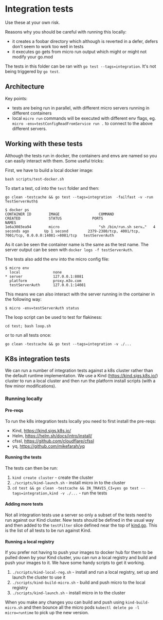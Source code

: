 # Integration tests

Use these at your own risk.

Reasons why you should be careful with running this locally:
* it creates a foobar directory which although is reverted in a defer, defers don't seem to work too well in tests
* it executes go gets from micro run output which might or might not modify your go.mod

The tests in this folder can be ran with `go test --tags=integration`.
It's not being triggered by `go test`.

## Architecture

Key points:
- tests are being run in parallel, with different micro servers running in different containers
- local `micro run` commands will be executed with different env flags, eg. `micro -env=testConfigReadFromService run .` to connect to the above different servers.

## Working with these tests

Although the tests run in docker, the containers and envs are named so you can easily interact with them. Some useful tricks:

First, we have to build a local docker image:
```
bash scripts/test-docker.sh
```

To start a test, cd into the `test` folder and then:

```
go clean -testcache && go test --tags=integration  -failfast -v -run TestServerAuth$
```

```
$ docker ps
CONTAINER ID        IMAGE                  COMMAND                  CREATED             STATUS              PORTS                                                        NAMES
1e6a3003ea94        micro                  "sh /bin/run.sh serv…"   4 seconds ago       Up 1 second         2379-2380/tcp, 4001/tcp, 7001/tcp, 0.0.0.0:14081->8081/tcp   testServerAuth
```

As it can be seen the container name is the same as the test name.
The server output can be seen with `docker logs -f testServerAuth`.

The tests also add the env into the micro config file:

```
$ micro env
  local               none
* server              127.0.0.1:8081
  platform            proxy.m3o.com
  testServerAuth      127.0.0.1:14081
```

This means we can also interact with the server running in the container in the following way:

```
$ micro -env=testServerAuth status
```

The loop script can be used to test for flakiness:
```
cd test; bash loop.sh
```

or to run all tests once:

```
go clean -testcache && go test --tags=integration -v ./...
```

## K8s integration tests

We can run a number of integration tests against a k8s cluster rather than the default runtime implementation. We use a Kind (https://kind.sigs.k8s.io/) cluster to run a local cluster and then run the platform install scripts (with a few minor modifications).

### Running locally

#### Pre-reqs
To run the k8s integration tests locally you need to first install the pre-reqs:
- Kind, https://kind.sigs.k8s.io/
- Helm, https://helm.sh/docs/intro/install/
- cfssl, https://github.com/cloudflare/cfssl
- yq, https://github.com/mikefarah/yq

#### Running the tests
The tests can then be run:
1. `kind create cluster` - create the cluster
2. `./scripts/kind-launch.sh` - install micro in to the cluster
3. `cd test && go clean -testcache && IN_TRAVIS_CI=yes go test --tags=integration,kind -v ./...` - run the tests

#### Adding more tests
Not all integration tests use a server so only a subset of the tests need to run against our Kind cluster. New tests should be defined in the usual way and then added to the `testFilter` slice defined near the top of [kind.go](kind.go). This is the list of all tests to be run against Kind. 

#### Running a local registry
If you prefer not having to push your images to docker hub for them to be pulled down by your Kind cluster, you can run a local registry and build and push your images to it. We have some handy scripts to get it working.
1. `./scripts/kind-local-reg.sh` - install and run a local registry, set up and launch the cluster to use it
2. `./scripts/kind-build-micro.sh` - build and push micro to the local registry
3. `./scripts/kind-launch.sh` - install micro in to the cluster

When you make any changes you can build and push using `kind-build-micro.sh` and then bounce all the micro pods `kubectl delete po -l micro=runtime` to pick up the new version.